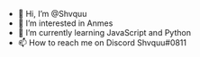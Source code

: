 - 👋 Hi, I’m @Shvquu
- 👀 I’m interested in Anmes
- 🌱 I’m currently learning JavaScript and Python
- 📫 How to reach me on Discord Shvquu#0811
